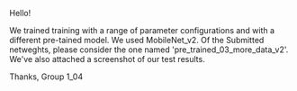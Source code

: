 Hello!

We trained training with a range of parameter configurations and with a different pre-tained model. We used MobileNet_v2.
Of the Submitted netweghts, please consider the one named 'pre_trained_03_more_data_v2'. We've also attached a screenshot of our test results.

Thanks,
Group 1_04
